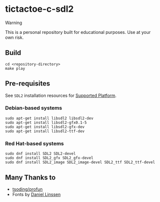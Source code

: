 # tictactoe-c-sdl2

> [!WARNING]
> This is a personal repository built for educational purposes. Use at your own risk.

## Build

```shell
cd <repository-directory>
make play
```

## Pre-requisites

See `SDL2` installation resources for [Supported Platform](https://wiki.libsdl.org/SDL2/Installation#supported_platforms).

### Debian-based systems

```shell
sudo apt-get install libsdl2 libsdl2-dev
sudo apt-get install libsdl2-gfx0.1-5
sudo apt-get install libsdl2-gfx-dev
sudo apt-get install libsdl2-ttf-dev
```

### Red Hat-based systems

```shell
sudo dnf install SDL2 SDL2-devel
sudo dnf install SDL2_gfx SDL2_gfx-devel
sudo dnf install SDL2_image SDL2_image-devel SDL2_ttf SDL2_ttf-devel
```

## Many Thanks to

- [tsoding/profun](https://gitub.com/tsoding/profun)
- Fonts by [Daniel Linssen](https://managore.itch.io/m5x7)
